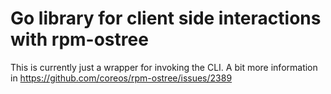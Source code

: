 # Go library for client side interactions with rpm-ostree

This is currently just a wrapper for invoking the CLI.  A bit more information
in https://github.com/coreos/rpm-ostree/issues/2389
